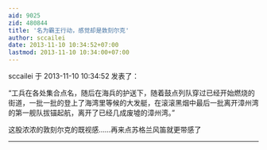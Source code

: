 ```yaml
---
aid: 9025
zid: 480844
title: '名为霸王行动，感觉却是敦刻尔克'
author: sccailei
date: 2013-11-10 10:34:52+07:00
lastmod: 2013-11-10 10:34:00+07:00
---
```


sccailei 于 2013-11-10 10:34:52 发表了：

“工兵在各处集合点名，随后在海兵的护送下，随着鼓点列队穿过已经开始燃烧的街道，一批一批的登上了海湾里等候的大发艇，在滚滚黑烟中最后一批离开漳州湾的第一舰队拔锚起航，离开了已经几成废墟的漳州湾。”

这股浓浓的敦刻尔克的既视感……再来点苏格兰风笛就更带感了

---------


